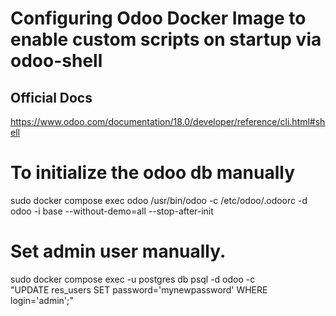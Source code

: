 # Configuring Odoo Docker Image to enable custom scripts on startup via odoo-shell
## Official Docs
https://www.odoo.com/documentation/18.0/developer/reference/cli.html#shell

# To initialize the odoo db manually
sudo docker compose exec odoo /usr/bin/odoo -c /etc/odoo/.odoorc -d odoo -i base --without-demo=all --stop-after-init

# Set admin user manually.
sudo docker compose exec -u postgres db psql -d odoo -c \
"UPDATE res_users SET password='mynewpassword' WHERE login='admin';"
